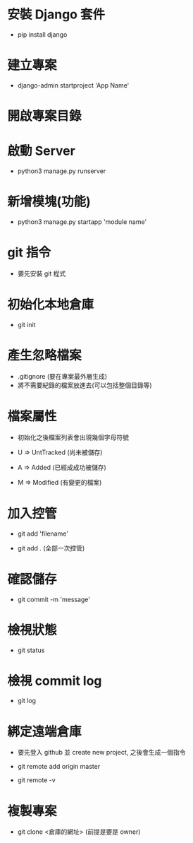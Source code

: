 # 安裝 Django 套件

- pip install django

# 建立專案

- django-admin startproject 'App Name'

# 開啟專案目錄

# 啟動 Server

- python3 manage.py runserver

# 新增模塊(功能)

- python3 manage.py startapp 'module name'

# git 指令

- 要先安裝 git 程式

# 初始化本地倉庫

- git init

# 產生忽略檔案

- .gitignore (要在專案最外層生成)
- 將不需要紀錄的檔案放進去(可以包括整個目錄等)

# 檔案屬性

- 初始化之後檔案列表會出現幾個字母符號

- U => UntTracked (尚未被儲存)
- A => Added (已經成成功被儲存)
- M => Modified (有變更的檔案)

# 加入控管

- git add 'filename'

- git add . (全部一次控管)

# 確認儲存

- git commit -m 'message'

# 檢視狀態

- git status

# 檢視 commit log

- git log

# 綁定遠端倉庫

- 要先登入 github 並 create new project, 之後會生成一個指令

- git remote add origin master

- git remote -v

# 複製專案

- git clone <倉庫的網址> (前提是要是 owner)

